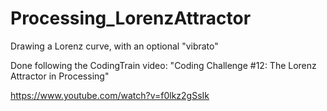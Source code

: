 # Processing_LorenzAttractor
Drawing a Lorenz curve, with an optional "vibrato"

Done following the CodingTrain video: "Coding Challenge #12: The Lorenz Attractor in Processing"

https://www.youtube.com/watch?v=f0lkz2gSsIk
